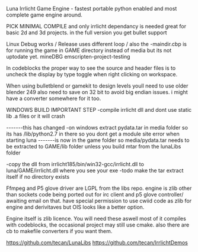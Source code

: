 Luna Irrlicht Game Engine - fastest portable python enabled and most complete game engine around.

PICK MINIMAL COMPILE and only irrlicht dependancy is needed great for basic 2d and 3d projects. in the full version you get bullet support

Linux Debug works / Release uses different loop   /  also the -maindir.cbp is for running the game in  GAME directory instead of media but its not uptodate yet.
mineDBG
emscripten-project-testing 

In codeblocks the proper way to see the source and header files is to uncheck the display by type toggle when right clicking on workspace.

When using bulletblend or gamekit to design levels youll need to use older blender 249 also need to save on 32 bit to avoid big endian issues. i might have a converter somewhere for it too.


WINDOWS BUILD
IMPORTANT STEP
-compile irrlicht dll and dont use static lib .a files or it will crash


-------this has changed
-on windows extract pydata.tar in media folder so its has /lib/python2.7 in there so you dont get a module site error when starting luna
-------is now
in the game folder so media/pydata.tar needs to be extracted to GAME/lib folder unless you build mtar from the lunaLibs folder


-copy the dll from irrlicht185/bin/win32-gcc/irrlicht.dll to luna/GAME/irrlicht.dll where you see your exe
-todo make the tar extract itself if no directory exists



Ffmpeg and P5 glove driver are LGPL from the libs repo.
engine is zlib other than sockets code being ported out for irc client and p5 glove controller/ awaiting email on that.
have special permission to use cwiid code as zlib for engine and derivitaves but OIS looks like a better option.

Engine itself is zlib licence.
You will need these aswell most of it compiles with codeblocks, the occasional project may still use cmake. also there are cb to makefile converters if you want them.

https://github.com/tecan/LunaLibs
https://github.com/tecan/IrrlichtDemos
